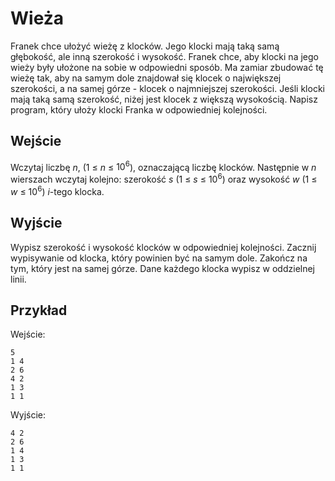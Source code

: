 # Wieża
Franek chce ułożyć wieżę z klocków. Jego klocki mają taką samą głębokość, ale inną szerokość i wysokość. Franek chce, aby klocki na jego wieży były ułożone na sobie w odpowiedni sposób. Ma zamiar zbudować tę wieżę tak, aby na samym dole znajdował się klocek o największej szerokości, a na samej górze - klocek o najmniejszej szerokości. Jeśli klocki mają taką samą szerokość, niżej jest klocek z większą wysokością. Napisz program, który ułoży klocki Franka w odpowiedniej kolejności.

## Wejście
Wczytaj liczbę $n$, (1 $\le$  $n$ $\le$  $10^6$), oznaczającą liczbę klocków. Następnie w $n$ wierszach wczytaj kolejno: szerokość $s$ (1 $\le$  $s$ $\le$  $10^6$) oraz wysokość $w$ (1 $\le$  $w$ $\le$  $10^6$) $i$-tego klocka.

## Wyjście
Wypisz szerokość i wysokość klocków w odpowiedniej kolejności. Zacznij wypisywanie od klocka, który powinien być na samym dole. Zakończ na tym, który jest na samej górze. Dane każdego klocka wypisz w oddzielnej linii.

## Przykład

Wejście:
```
5
1 4
2 6
4 2
1 3
1 1
```

Wyjście:
```
4 2
2 6
1 4
1 3
1 1
```